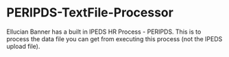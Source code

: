 # PERIPDS-TextFile-Processor
Ellucian Banner has a built in IPEDS HR Process - PERIPDS. This is to process the data file you can get from executing this process (not the IPEDS upload file).
